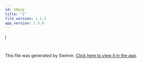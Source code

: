```yaml
---
id: b8pip
title: "1"
file_version: 1.1.2
app_version: 1.5.0
---
```


j

<br/>

This file was generated by Swimm. [Click here to view it in the app](https://swimm-web-app.web.app/repos/Z2l0aHViJTNBJTNBTm9hUmVwbyUzQSUzQU5vYW96ZXI=/docs/b8pip).
